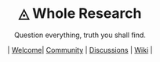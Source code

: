 <h1 align="center">◬ Whole Research</h1>
<p align="center">Question everything, truth you shall find.</p>
<p align="center">| <a href="">Welcome</a>| <a href="https://github.com/WholeResearch/community">Community</a> | <a href="https://github.com/orgs/WholeResearch/discussions">Discussions</a> | <a href="">Wiki</a> |</p>
